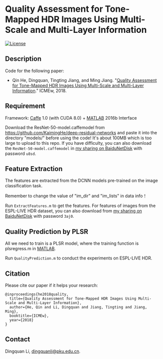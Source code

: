 # Quality Assessment for Tone-Mapped HDR Images Using Multi-Scale and Multi-Layer Information
[![License](https://img.shields.io/github/license/mashape/apistatus.svg?maxAge=2592000)](License)

## Description
Code for the following paper:

- Qin He, Dingquan, Tingting Jiang, and Ming Jiang. "[Quality Assessment for Tone-Mapped HDR Images Using Multi-Scale and Multi-Layer Information](https://www.researchgate.net/publication/328418186_Quality_Assessment_for_Tone-Mapped_HDR_Images_Using_Multi-Scale_and_Multi-Layer_Information)." ICMEw, 2018.

## Requirement
Framework: [Caffe](https://github.com/BVLC/caffe/) 1.0 (with CUDA 8.0) + [MATLAB](https://www.mathworks.com/products/matlab.html) 2016b Interface

Download the ResNet-50-model.caffemodel from https://github.com/KaimingHe/deep-residual-networks and paste it into the directory "models/" before using the code! 
It's about 100MB which is too large to upload to this repo.
If you have difficulty, you can also download the `ResNet-50-model.caffemodel` in [my sharing on BaiduNetDisk](https://pan.baidu.com/s/1T32sYjrQA04kl1auArirxw) with password `u8sd`.

## Feature Extraction
The features are extracted from the DCNN models pre-trained on the image classification task.

Remember to change the value of "im_dir" and "im_lists" in data info！

Run `ExtractFeatures.m` to get the features. For features of images from the ESPL-LIVE HDR dataset, you can also download from [my sharing on BaiduNetDisk](https://pan.baidu.com/s/1lgGRTNEG_JwL_uHm7mpFzg) with password `3aj0`.

## Quality Prediction by PLSR
All we need to train is a PLSR model, where the training function is plsregress.m in [MATLAB](https://www.mathworks.com/products/matlab.html). 

Run `QualityPrediction.m` to conduct the experiments on ESPL-LIVE HDR.

## Citation

Please cite our paper if it helps your research:

<pre><code>@inproceedings{he2018quality,
  title={Quality Assessment for Tone-Mapped HDR Images Using Multi-Scale and Multi-Layer Information},
  author={He, Qin and Li, Dingquan and Jiang, Tingting and Jiang, Ming},
  booktitle={ICMEw},
  year={2018}
}</code></pre>

## Contact
Dingquan Li, dingquanli@pku.edu.cn.
